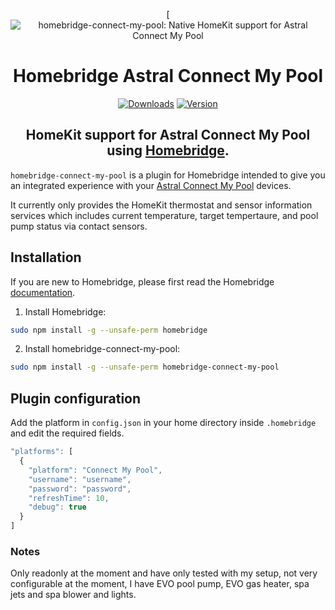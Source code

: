 <SPAN ALIGN="CENTER">

[![homebridge-connect-my-pool: Native HomeKit support for Astral Connect My Pool](https://github.com/michaelpettorosso/homebridge-connect-my-pool)

# Homebridge Astral Connect My Pool

[![Downloads](https://img.shields.io/npm/dt/homebridge-connect-my-pool?color=38A8E0&style=for-the-badge)](https://www.npmjs.com/package/homebridge-connect-my-pool)
[![Version](https://img.shields.io/npm/v/homebridge-connect-my-pool?label=homebridge-doorbird&color=38A8E0&style=for-the-badge)](https://www.npmjs.com/package/homebridge-connect-my-pool)
## HomeKit support for Astral Connect My Pool using [Homebridge](https://homebridge.io).
</SPAN>

`homebridge-connect-my-pool` is a plugin for Homebridge intended to give you an integrated experience with your [Astral Connect My Pool](https://connectmypool.com.au) devices.

It currently only provides the HomeKit thermostat and sensor information services which includes current temperature, target tempertaure, and pool pump status via contact sensors.

## Installation

If you are new to Homebridge, please first read the Homebridge [documentation](https://www.npmjs.com/package/homebridge).

1. Install Homebridge:
```sh
sudo npm install -g --unsafe-perm homebridge
```

2. Install homebridge-connect-my-pool:
```sh
sudo npm install -g --unsafe-perm homebridge-connect-my-pool
```

## Plugin configuration
Add the platform in `config.json` in your home directory inside `.homebridge` and edit the required fields.

```js
"platforms": [
  {
    "platform": "Connect My Pool",
    "username": "username",
    "password": "password",
    "refreshTime": 10,
    "debug": true
  }
]
```

### Notes

Only readonly at the moment and have only tested with my setup, not very configurable at the moment, I have EVO pool pump, EVO gas heater, spa jets and spa blower and lights.
